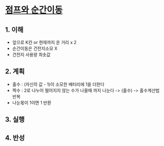 # [점프와 순간이동](https://programmers.co.kr/learn/courses/30/lessons/12980)

## 1. 이해

- 앞으로 K칸 or 현재까지 온 거리 x 2
- 순간이동은 건전지소모 X
- 건전지 사용량 최솟값

## 2. 계획

- 홀수 : (자신의 값 - 1)이 소모한 배터리에 1을 더한다
- 짝수 : 2로 나누어 떨어지지 않는 수가 나올때 까지 나눈다 -> (홀수) -> 홀수계산법 반복
- 나눈몫이 1이면 1 반환

## 3. 실행

## 4. 반성
